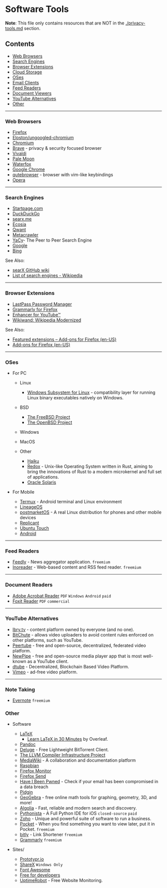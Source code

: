 # Software Tools

**Note**: This file only contains resources that are NOT in the [./privacy-tools.md](./privacy-tools.md) section.

## Contents
- [Web Browsers](#web-browsers)
- [Search Engines](#search-engines)
- [Browser Extensions](#browser-extensions)
- [Cloud Storage](#cloud-storage)
- [OSes](#oses)
- [Email Clients](#email-clients)
- [Feed Readers](#feed-readers)
- [Document Viewers](#document-viewers)
- [YouTube Alternatives](#youtube-alternatives)
- [Other](#other)

---

### Web Browsers
- [Firefox](https://www.mozilla.org/en-US/firefox/)
- [Eloston/ungoogled-chromium](https://github.com/Eloston/ungoogled-chromium)
- [Chromium](https://www.chromium.org/Home)
- [Brave](https://brave.com) - privacy & security focused browser
- [Vivaldi](https://vivaldi.com/)
- [Pale Moon](https://www.palemoon.org/)
- [Waterfox](https://www.waterfox.net/)
- [Google Chrome](https://www.google.com/chrome/)
- [qutebrowser](https://qutebrowser.org/) - browser with vim-like keybindings 
- [Opera](https://www.opera.com/)

---

### Search Engines
- [Startpage.com](https://www.startpage.com/)
- [DuckDuckGo](https://duckduckgo.com/)
- [searx.me](https://searx.me/)
- [Ecosia](https://www.ecosia.org/)
- [Qwant](https://www.qwant.com/)
- [Metacrawler](https://www.metacrawler.com/)
- [YaCy](https://yacy.net/en/index.html)- The Peer to Peer Search Engine
- [Google](https://www.google.com/)
- [Bing](https://www.bing.com/)

See Also:
- [searX GitHub wiki](https://github.com/asciimoo/searx/wiki/possible-search-engines)
- [List of search engines - Wikipedia](https://en.wikipedia.org/wiki/List_of_search_engines#Privacy_search_engines)

---

### Browser Extensions
- [LastPass Password Manager](https://addons.mozilla.org/en-US/firefox/addon/lastpass-password-manager/)
- [Grammarly for Firefox](https://addons.mozilla.org/en-US/android/addon/grammarly-1/)
- [Enhancer for YouTube™](https://addons.mozilla.org/en-US/firefox/addon/enhancer-for-youtube/)
- [Wikiwand: Wikipedia Modernized](https://addons.mozilla.org/en-US/firefox/addon/wikiwand-wikipedia-modernized/)

See Also:
- [Featured extensions – Add-ons for Firefox (en-US)](https://addons.mozilla.org/en-US/firefox/search/?featured=true&type=extension)
- [Add-ons for Firefox (en-US)](https://addons.mozilla.org/en-US/firefox/)

---

### OSes
- For PC
  - Linux
    - [Windows Subsystem for Linux](https://en.wikipedia.org/wiki/Windows_Subsystem_for_Linux) - compatibility layer for running Linux binary executables natively on Windows.

  - BSD
    - [The FreeBSD Project](https://www.freebsd.org/)
    - [The OpenBSD Project](https://www.openbsd.org/)

  - Windows
  - MacOS
  - Other
    - [Haiku](https://www.haiku-os.org/)
    - [Redox](https://redox-os.org/) - Unix-like Operating System written in Rust, aiming to bring the innovations of Rust to a modern microkernel and full set of applications.
    - [Oracle Solaris](https://www.oracle.com/technetwork/server-storage/solaris11/downloads/index.html)
    

- For Mobile
    - [Termux](https://github.com/termux/termux-app) - Android terminal and Linux environment
    - [LineageOS](https://www.lineageos.org/)
    - [postmarketOS](https://postmarketos.org/) - A real Linux distribution for phones and other mobile devices
    - [Replicant](https://www.replicant.us/)
    - [Ubuntu Touch](https://ubuntu-touch.io/)
    - [Android](https://android.com/)

---

### Feed Readers
- [Feedly](https://feedly.com/) - News aggregator application. `freemium`
- [Inoreader](https://www.inoreader.com/) -  Web-based content and RSS feed reader. `freemium`

---

### Document Readers
- [Adobe Acrobat Reader](https://acrobat.adobe.com/us/en/acrobat/pdf-reader.html) `PDF` `Windows` `Android` `paid`
- [Foxit Reader](https://www.foxitsoftware.com/pdf-reader/) `PDF` `commercial`

---

### YouTube Alternatives
- [lbry.tv](https://lbry.tv/) - content platform owned by everyone (and no one).
- [BitChute](https://www.bitchute.com/) - allows video uploaders to avoid content rules enforced on other platforms, such as YouTube. 
- [Peertube](https://joinpeertube.org/) - free and open-source, decentralized, federated video platform.
- [NewPipe](https://newpipe.schabi.org/) - free and open-source media player app that is most well-known as a YouTube client.
- [dtube](https://d.tube/) - Decentralized, Blockchain Based Video Platform.
- [Vimeo](https://vimeo.com/) - ad-free video platform.

---

### Note Taking
- [Evernote](https://evernote.com/) `freemium`

### Other
- Software
    - [LaTeX](https://www.latex-project.org/)
      - [Learn LaTeX in 30 Minutes](https://www.overleaf.com/learn/latex/Learn_LaTeX_in_30_minutes) by Overleaf.
    - [Pandoc](https://pandoc.org/)
    - [Deluge](https://deluge-torrent.org/) - Free Lightweight BitTorrent Client.
    - [The LLVM Compiler Infrastructure Project](https://llvm.org/)
    - [MediaWiki](https://www.mediawiki.org/wiki/MediaWiki) - A collaboration and documentation platform
    - [Raspbian](https://www.raspbian.org/)
    - [Firefox Monitor](https://monitor.firefox.com/)
    - [Firefox Send](https://send.firefox.com/)
    - [Have I Been Pwned](https://haveibeenpwned.com/) - Check if your email has been compromised in a data breach
    - [Pidgin](https://pidgin.im/)
    - [GeoGebra](https://www.geogebra.org/) - free online math tools for graphing, geometry, 3D, and more!
    - [Algolia](https://www.algolia.com/) - Fast, reliable and modern search and discovery.
    - [Pythonista](https://omz-software.com/pythonista/) - A Full Python IDE for iOS `closed-source` `paid`
    - [Zoho](https://www.zoho.com/) - Unique and powerful suite of software to run a business.
    - [Pocket](https://getpocket.com/) - When you find something you want to view later, put it in Pocket. `freemium`
    - [bitly](https://bitly.com/) - Link Shortener `freemium`
    - [Grammarly](https://www.grammarly.com/) `freemium`

- Sites/
    - [Prototypr.io](https://www.prototypr.io/tools/)
    - [ShareX](https://getsharex.com/) `Windows Only`
    - [Font Awesome](https://fontawesome.com/)    
    - [Free for developers](https://free-for.dev/#/)
    - [UptimeRobot](https://uptimerobot.com/) - Free Website Monitoring.
